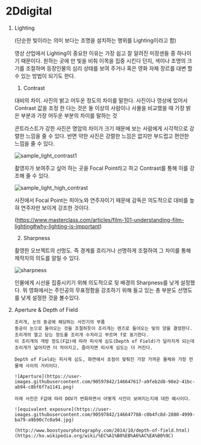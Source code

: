# 2Ddigital

  1. Lighting
    
      (단순한 빛이라는 의미 보다는 조명을 설치하는 행위를 Lighting이라고 함)
      
      영상 산업에서 Lighting이 중요한 이유는 가장 쉽고 잘 알려진 미장센들 중 하나이기 때문이다. 
      원하는 곳에 만 빛을 비춰 이목을 집중 시킨다 던지, 색이나 조명의 크기를 조절하며 등장인물의 심리 상태를 보여 주거나 혹은 영화 자체 장르를 대변 할 수 있는 
      방법이 되기도 한다.
      
     1) Contrast
     
      대비의 차이. 사진의 밝고 어두운 정도의 차이를 말한다.
      사진이나 영상에 있어서 Contrast 값을 조정 한 다는 것은 둘 이상의 사람이나 사물을 비교했을 때 가장 밝은 부분과 가장 어두운 부분의 차이를 말하는 것
      
      콘트라스트가 강한 사진은 명암의 차이가 크기 때문에 보는 사람에게 시각적으로 강렬한 느낌을 줄 수 있다.
      반면 약한 사진은 강렬한 느낌은 없지만 부드럽고 편안한 느낌을 줄 수 있다.
      
      ![sample_light_contrast1](https://user-images.githubusercontent.com/90597842/146639675-75b01dff-8793-499b-ac61-99e5145cf858.jpg)
      
      촬영자가 보여주고 싶어 하는 곳을 Focal Point라고 하고 Contrast를 통해 이를 강조해 줄 수 있다.
      
      ![sample_light_high_contrast](https://user-images.githubusercontent.com/90597842/146639768-ebba28dc-2dee-4d85-b93a-4ec11072010b.jpg)
      
      사진에서 Focal Point는 피아노와 연주자이기 때문에 감독은 의도적으로 대비를 높혀 연주자만 보이게 강조한 것이다.
      
      (https://www.masterclass.com/articles/film-101-understanding-film-lighting#why-lighting-is-important)
      
     2) Sharpness
     
       촬영한 오브젝트의 선멍도. 즉 경계를 흐리거나 선명하게 조절하여 그 차이를 통해 제작자의 의도를 알릴 수 있다.
       
       ![sharpness](https://user-images.githubusercontent.com/90597842/146640210-6b70f9b2-66cf-4fd8-99d0-532199190e65.png)
       
       인물에게 시선을 집중시키기 위해 의도적으로 뒷 배경의 Sharpness를 낮게 설정했다.
       위 영화에서는 주인공의 무표정함을 강조하기 위해 들고 있는 총 부분도 선명도를 낮게 설정한 것을 볼수있다.
       
  2. Aperture & Depth of Field

         조리개, 눈의 동공에 해당하는 사진기의 부품
         동공이 눈으로 들어오는 것을 조절하듯이 조리개는 렌즈로 들어오는 빛의 양을 결정한다.
         조리개의 열고 닫는 정도를 조리개 수치라고 부르며 f로 표기한다.
         이 조리개의 개방 정도(F값)에 따라 피사계 심도(Depth of Field)가 달라지게 되는데
         조리개가 넓어지면 더 작아지고, 좁아지면 피사계 심도는 더 커진다.
         
         Depth of Field는 피사계 심도, 화면에서 초점이 맞춰진 가장 가까운 물체와 가장 먼 물체 사이의 거리이다.
       
         ![Aperture](https://user-images.githubusercontent.com/90597842/146647617-a9feb2d8-98e2-41bc-ab94-c8bf6f7a1141.png)
         
         아래 사진은 F값에 따라 DOV가 변화하면서 어떻게 사진이 보여지는지에 대한 예시이다. 
       
         ![equivalent exposure](https://user-images.githubusercontent.com/90597842/146647788-c0b4fc8d-2880-4999-ba79-a9b90c7c0a94.jpg)
         
         (http://www.boostyourphotography.com/2014/10/depth-of-field.html)
         (https://ko.wikipedia.org/wiki/%EC%A1%B0%EB%A6%AC%EA%B0%9C)
         
       
       
          
       
      
       
       
       
      
      
      
      
      
      
      
      
      
      
      
     
       
      
       
  
